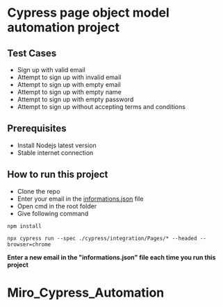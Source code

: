 # Cypress page object model automation project
## Test Cases
* Sign up with valid email
* Attempt to sign up with invalid email
* Attempt to sign up with empty email
* Attempt to sign up with empty name
* Attempt to sign up with empty password
* Attempt to sign up without accepting terms and conditions

## Prerequisites
* Install Nodejs latest version
* Stable internet connection

## How to run this project
* Clone the repo
* Enter your email in the [informations.json](https://github.com/asif-shahriar/Cypress-Miro/blob/main/cypress/fixtures/informations.json "informations.json") file
* Open cmd in the root folder
* Give following command
```
npm install
```
```
npx cypress run --spec ./cypress/integration/Pages/* --headed --browser=chrome
```
**Enter a new email in the "informations.json" file each time you run this project**
# Miro_Cypress_Automation
